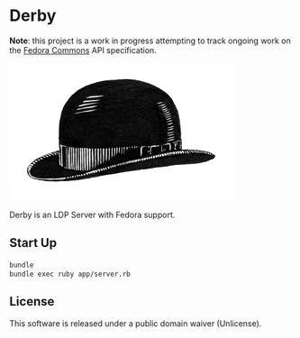 Derby
=====

__Note__: this project is a work in progress attempting to track ongoing work on
the [Fedora Commons](http://fedorarepository.org/) API specification.

![Derby Hat](/logo/derby.png)

Derby is an LDP Server with Fedora support.

Start Up
--------

```
bundle
bundle exec ruby app/server.rb 
```

License
-------

This software is released under a public domain waiver (Unlicense).


